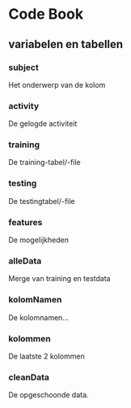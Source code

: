 # Code Book

## variabelen en tabellen

### subject
Het onderwerp van de kolom

### activity
De gelogde activiteit

### training
De training-tabel/-file

### testing
De testingtabel/-file

### features
De mogelijkheden

### alleData
Merge van training en testdata

### kolomNamen
De kolomnamen...

### kolommen
De laatste 2 kolommen

### cleanData
De opgeschoonde data.
